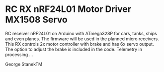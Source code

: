 # RC RX nRF24L01 Motor Driver MX1508 Servo
RC receiver nRF24L01 on Arduino with ATmega328P for cars, tanks, ships and even planes. The firmware will be used in the planned micro receivers. 
This RX controls 2x motor controller with brake and has 6x servo output. The option to adjust the brake is included in the code. Telemetry in processing ...

George StanekTM

